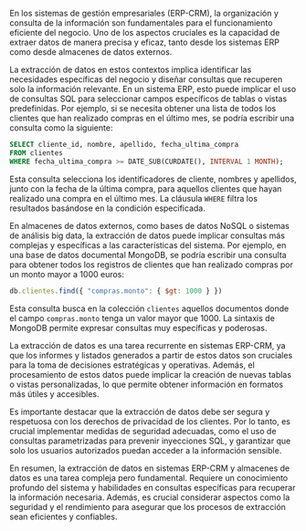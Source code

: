 En los sistemas de gestión empresariales (ERP-CRM), la organización y consulta de la información son fundamentales para el funcionamiento eficiente del negocio. Uno de los aspectos cruciales es la capacidad de extraer datos de manera precisa y eficaz, tanto desde los sistemas ERP como desde almacenes de datos externos.

La extracción de datos en estos contextos implica identificar las necesidades específicas del negocio y diseñar consultas que recuperen solo la información relevante. En un sistema ERP, esto puede implicar el uso de consultas SQL para seleccionar campos específicos de tablas o vistas predefinidas. Por ejemplo, si se necesita obtener una lista de todos los clientes que han realizado compras en el último mes, se podría escribir una consulta como la siguiente:

```sql
SELECT cliente_id, nombre, apellido, fecha_ultima_compra 
FROM clientes 
WHERE fecha_ultima_compra >= DATE_SUB(CURDATE(), INTERVAL 1 MONTH);
```

Esta consulta selecciona los identificadores de cliente, nombres y apellidos, junto con la fecha de la última compra, para aquellos clientes que hayan realizado una compra en el último mes. La cláusula `WHERE` filtra los resultados basándose en la condición especificada.

En almacenes de datos externos, como bases de datos NoSQL o sistemas de análisis big data, la extracción de datos puede implicar consultas más complejas y específicas a las características del sistema. Por ejemplo, en una base de datos documental MongoDB, se podría escribir una consulta para obtener todos los registros de clientes que han realizado compras por un monto mayor a 1000 euros:

```javascript
db.clientes.find({ "compras.monto": { $gt: 1000 } })
```

Esta consulta busca en la colección `clientes` aquellos documentos donde el campo `compras.monto` tenga un valor mayor que 1000. La sintaxis de MongoDB permite expresar consultas muy específicas y poderosas.

La extracción de datos es una tarea recurrente en sistemas ERP-CRM, ya que los informes y listados generados a partir de estos datos son cruciales para la toma de decisiones estratégicas y operativas. Además, el procesamiento de estos datos puede implicar la creación de nuevas tablas o vistas personalizadas, lo que permite obtener información en formatos más útiles y accesibles.

Es importante destacar que la extracción de datos debe ser segura y respetuosa con los derechos de privacidad de los clientes. Por lo tanto, es crucial implementar medidas de seguridad adecuadas, como el uso de consultas parametrizadas para prevenir inyecciones SQL, y garantizar que solo los usuarios autorizados puedan acceder a la información sensible.

En resumen, la extracción de datos en sistemas ERP-CRM y almacenes de datos es una tarea compleja pero fundamental. Requiere un conocimiento profundo del sistema y habilidades en consultas específicas para recuperar la información necesaria. Además, es crucial considerar aspectos como la seguridad y el rendimiento para asegurar que los procesos de extracción sean eficientes y confiables.
